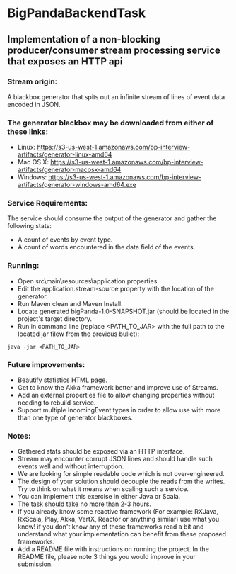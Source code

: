 # BigPandaBackendTask

## Implementation of a non-blocking producer/consumer stream processing service that exposes an HTTP api

### Stream origin:
A blackbox generator that spits out an infinite stream of lines of event data encoded in JSON.

### The generator blackbox may be downloaded from either of these links:
* Linux: https://s3-us-west-1.amazonaws.com/bp-interview-artifacts/generator-linux-amd64
* Mac OS X: https://s3-us-west-1.amazonaws.com/bp-interview-artifacts/generator-macosx-amd64
* Windows: https://s3-us-west-1.amazonaws.com/bp-interview-artifacts/generator-windows-amd64.exe

### Service Requirements:
The service should consume the output of the generator and gather the following stats:
* A count of events by event type.
* A count of words encountered in the data field of the events.

### Running:
* Open src\main\resources\application.properties.
* Edit the application.stream-source property with the location of the generator.
* Run Maven clean and Maven Install.
* Locate generated bigPanda-1.0-SNAPSHOT.jar (should be located in the project's target directory.
* Run in command line (replace <PATH_TO_JAR> with the full path to the located jar filew from the previous bullet):
```
java -jar <PATH_TO_JAR>
```

### Future improvements:
* Beautify statistics HTML page.
* Get to know the Akka framework better and improve use of Streams.
* Add an external properties file to allow changing properties without needing to rebuild service.
* Support multiple IncomingEvent types in order to allow use with more than one type of generator blackboxes.

### Notes:
* Gathered stats should be exposed via an HTTP interface.
* Stream may encounter corrupt JSON lines and should handle such events well and without interruption.
* We are looking for simple readable code which is not over-engineered.
* The design of your solution should decouple the reads from the writes. Try to think on what it means when scaling such a service.
* You can implement this exercise in either Java or Scala.
* The task should take no more than 2-3 hours.
* If you already know some reactive framework (For example: RXJava, RxScala, Play, Akka, VertX, Reactor or anything similar) use what you know! if you don't know any of these frameworks read a bit and understand what your implementation can benefit from these proposed frameworks.
* Add a README file with instructions on running the project. In the README file, please note 3 things you would improve in your submission.
